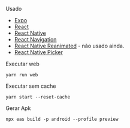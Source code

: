 Usado

- [Expo](https://expo.dev)
- [React](https://react.dev)
- [React Native](https://reactnative.dev)
- [React Navigation](https://reactnavigation.org/)
- [React Native Reanimated](https://docs.swmansion.com/react-native-reanimated/) - não usado ainda.
- [React Native Picker](https://github.com/react-native-picker/picker)

Executar web
```
yarn run web
```

Executar sem cache
```
yarn start --reset-cache
```

Gerar Apk
```npm
npx eas build -p android --profile preview
```
